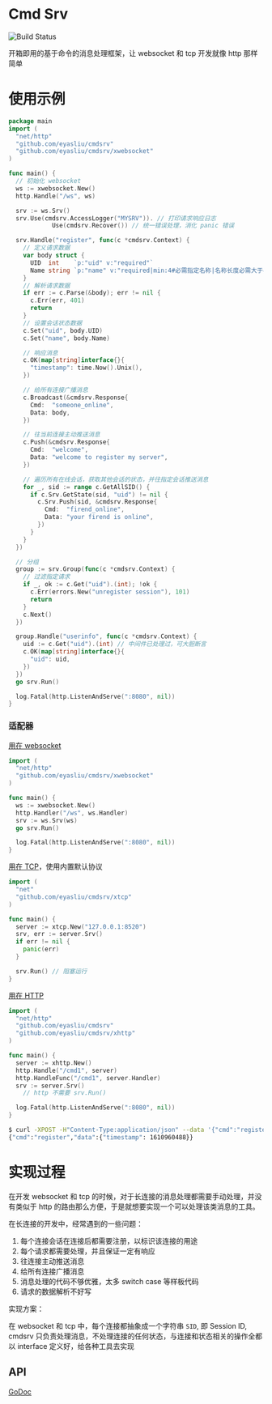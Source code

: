 # Cmd Srv

![Build Status](https://travis-ci.com/eyasliu/cmdsrv.svg)

开箱即用的基于命令的消息处理框架，让 websocket 和 tcp 开发就像 http 那样简单

# 使用示例


```go
package main
import (
  "net/http"
  "github.com/eyasliu/cmdsrv"
  "github.com/eyasliu/cmdsrv/xwebsocket"
)

func main() {
  // 初始化 websocket
  ws := xwebsocket.New()
  http.Handle("/ws", ws)

  srv := ws.Srv()
  srv.Use(cmdsrv.AccessLogger("MYSRV")). // 打印请求响应日志
            Use(cmdsrv.Recover()) // 统一错误处理，消化 panic 错误

  srv.Handle("register", func(c *cmdsrv.Context) {
    // 定义请求数据
    var body struct {
      UID  int    `p:"uid" v:"required"`
      Name string `p:"name" v:"required|min:4#必需指定名称|名称长度必需大于4位"`
    }
    // 解析请求数据
    if err := c.Parse(&body); err != nil {
      c.Err(err, 401)
      return
    }
    // 设置会话状态数据
    c.Set("uid", body.UID)
    c.Set("name", body.Name)

    // 响应消息
    c.OK(map[string]interface{}{
      "timestamp": time.Now().Unix(),
    })

    // 给所有连接广播消息
    c.Broadcast(&cmdsrv.Response{
      Cmd:  "someone_online",
      Data: body,
    })

    // 往当前连接主动推送消息
    c.Push(&cmdsrv.Response{
      Cmd:  "welcome",
      Data: "welcome to register my server",
    })

    // 遍历所有在线会话，获取其他会话的状态，并往指定会话推送消息
    for _, sid := range c.GetAllSID() {
      if c.Srv.GetState(sid, "uid") != nil {
        c.Srv.Push(sid, &cmdsrv.Response{
          Cmd:  "firend_online",
          Data: "your firend is online",
        })
      }
    }
  })

  // 分组
  group := srv.Group(func(c *cmdsrv.Context) {
    // 过滤指定请求
    if _, ok := c.Get("uid").(int); !ok {
      c.Err(errors.New("unregister session"), 101)
      return
    }
    c.Next()
  })

  group.Handle("userinfo", func(c *cmdsrv.Context) {
    uid := c.Get("uid").(int) // 中间件已处理过，可大胆断言
    c.OK(map[string]interface{}{
      "uid": uid,
    })
  })
  go srv.Run()

  log.Fatal(http.ListenAndServe(":8080", nil))
}
```


### 适配器

[用在 websocket](./xwebsocket)

```go
import (
  "net/http"
  "github.com/eyasliu/cmdsrv/xwebsocket"
)

func main() {
  ws := xwebsocket.New()
  http.Handler("/ws", ws.Handler)
  srv := ws.Srv(ws)
  go srv.Run()

  log.Fatal(http.ListenAndServe(":8080", nil))
}
```

[用在 TCP](./xtcp)，使用内置默认协议

```go
import (
  "net"
  "github.com/eyasliu/cmdsrv/xtcp"
)

func main() {
  server := xtcp.New("127.0.0.1:8520")
  srv, err := server.Srv()
  if err != nil {
    panic(err)
  }

  srv.Run() // 阻塞运行
}
```
[用在 HTTP](./xhttp)

```go
import (
  "net/http"
  "github.com/eyasliu/cmdsrv"
  "github.com/eyasliu/cmdsrv/xhttp"
)

func main() {
  server := xhttp.New()
  http.Handle("/cmd1", server)
  http.HandleFunc("/cmd1", server.Handler)
  srv := server.Srv()
	// http 不需要 srv.Run()

  log.Fatal(http.ListenAndServe(":8080", nil))
}
```

```sh
$ curl -XPOST -H"Content-Type:application/json" --data '{"cmd":"register", "data":{"uid": 101, "name": "eyasliu"}}' http://localhost:8080/cmd
{"cmd":"register","data":{"timestamp": 1610960488}}
```

# 实现过程

在开发 websocket 和 tcp 的时候，对于长连接的消息处理都需要手动处理，并没有类似于 http 的路由那么方便，于是就想要实现一个可以处理该类消息的工具。

在长连接的开发中，经常遇到的一些问题：

 1. 每个连接会话在连接后都需要注册，以标识该连接的用途
 2. 每个请求都需要处理，并且保证一定有响应
 3. 往连接主动推送消息
 4. 给所有连接广播消息
 5. 消息处理的代码不够优雅，太多 switch case 等样板代码
 6. 请求的数据解析不好写

实现方案：

在 websocket 和 tcp 中，每个连接都抽象成一个字符串 `SID`, 即 Session ID, cmdsrv 只负责处理消息，不处理连接的任何状态，与连接和状态相关的操作全都以 interface 定义好，给各种工具去实现

## API

[GoDoc](https://pkg.go.dev/github.com/eyasliu/cmdsrv)